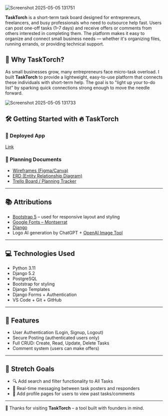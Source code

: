 ![Screenshot 2025-05-05 131751](https://github.com/user-attachments/assets/83310f81-cdaa-4bab-854e-329615a06676)


**TaskTorch** is a short-term task board designed for entrepreneurs, freelancers, and busy professionals who need to outsource help fast. Users can post one-off tasks (1–7 days) and receive offers or comments from others interested in completing them. The platform makes it easy to organize and connect small business needs — whether it's organizing files, running errands, or providing technical support.

## 🚀 Why TaskTorch?

As small businesses grow, many entrepreneurs face micro-task overload. I built **TaskTorch** to provide a lightweight, easy-to-use platform that connects these individuals with short-term help. The goal is to "light up your to-do list" by sparking quick connections strong enough to move the needle forward.

![Screenshot 2025-05-05 131733](https://github.com/user-attachments/assets/6975f690-b53f-44fa-b595-61fa264185e0)


## 🛠 Getting Started with **<b> 🔥 TaskTorch </b>**

### 🔗 Deployed App
[Link](https://task-torch-app-111b46ac6045.herokuapp.com/)

### 📑 Planning Documents
- [Wireframes (Figma/Canva)]([https://www.canva.com/])
- [ERD (Entity Relationship Diagram)](https://app.diagrams.net/)
- [Trello Board / Planning Tracker](https://trello.com/invite/b/680feffa2699536865699198/ATTI556db80d33c7cc303b4fa9eb84291c63A605E0BD/tasktorch-project-4)

---

## 📚 Attributions

- [Bootstrap 5](https://getbootstrap.com/) – used for responsive layout and styling
- [Google Fonts – Montserrat](https://fonts.google.com/specimen/Montserrat)
- [Django](https://www.djangoproject.com/)
- Logo AI generation by ChatGPT + [OpenAI Image Tool](https://openai.com/dall-e)

---

## 💻 Technologies Used

- Python 3.11
- Django 5.2
- PostgreSQL
- Bootstrap for styling
- Django Templates
- Django Forms + Authentication
- VS Code + Git + GitHub

---

## 🧩 Features

- User Authentication (Login, Signup, Logout)
- Secure Posting (authenticated users only)
- Full CRUD: Create, Read, Update, Delete Tasks
- Comment system (users can make offers)

---

## 🧭 Stretch Goals

- 🔍 Add search and filter functionality to All Tasks
- 💬 Real-time messaging between task posters and responders
- 🧾 Add profile pages for users to view past tasks/comments

---

🖤 Thanks for visiting **TaskTorch** – a tool built with founders in mind.
